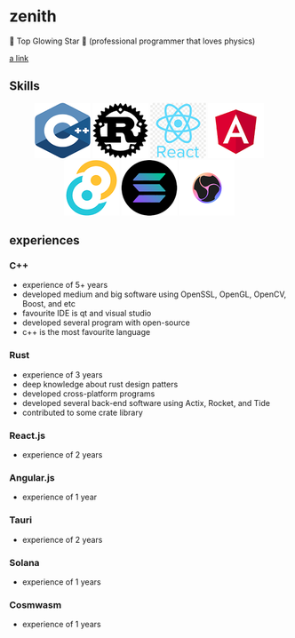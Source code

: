 # zenith
🌟 Top Glowing Star 🔭
(professional programmer that loves physics)

[a link](versatile.skydev@gmail.com)

## Skills
<p align="center">
  <img src="c++.png" alt >
  <img src="rust.png">
  <img src="react.png">
  <img src="angular.png">
  <img src="tauri.png">
  <img src="solana.png">
  <img src="cosmwasm.png">
</p>

## experiences

### C++
* experience of 5+ years
* developed medium and big software using OpenSSL, OpenGL, OpenCV, Boost, and etc
* favourite IDE is qt and visual studio
* developed several program with open-source
* c++ is the most favourite language

### Rust
* experience of 3 years
* deep knowledge about rust design patters
* developed cross-platform programs 
* developed several back-end software using Actix, Rocket, and Tide
* contributed to some crate library

### React.js
* experience of 2 years

### Angular.js
* experience of 1 year

### Tauri
* experience of 2 years

### Solana
* experience of 1 years

### Cosmwasm
* experience of 1 years
